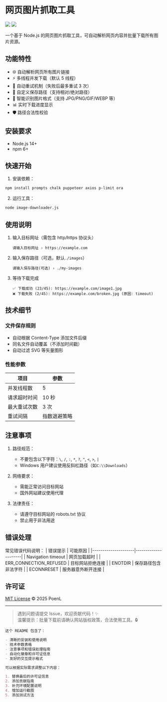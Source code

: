 # 网页图片抓取工具

![](https://img.shields.io/badge/Node.js-14%2B-green)
![](https://img.shields.io/badge/License-MIT-blue)

一个基于 Node.js 的网页图片抓取工具，可自动解析网页内容并批量下载所有图片资源。

## 功能特性

- 🌐 自动解析网页所有图片链接
- ⚡ 多线程并发下载（默认 5 线程）
- 🔄 自动重试机制（失败后最多重试 3 次）
- 📂 自定义保存路径（支持相对/绝对路径）
- 🎨 智能识别图片格式（支持 JPG/PNG/GIF/WEBP 等）
- 📊 实时下载进度显示
- 🛡️ 路径合法性校验

## 安装要求

- Node.js 14+
- npm 6+

## 快速开始

1. 安装依赖：

```bash
npm install prompts chalk puppeteer axios p-limit ora
```

2. 运行工具：

```bash
node image-downloader.js
```

## 使用说明

1. 输入目标网址（需包含 http/https 协议头）

   ```
   请输入目标网址 › https://example.com
   ```

2. 输入保存路径（可选，默认`./images`）

   ```
   请输入保存路径(可选) › ./my-images
   ```

3. 等待下载完成
   ```
   ✅ 下载成功 (23/45): https://example.com/image1.jpg
   ❌ 下载失败 (2/45): https://example.com/broken.jpg (原因: timeout)
   ```

## 技术细节

### 文件保存规则

- 自动根据 Content-Type 添加文件后缀
- 同名文件自动覆盖（不添加时间戳）
- 自动过滤 SVG 等矢量图形

### 性能参数

| 项目         | 参数         |
| ------------ | ------------ |
| 并发线程数   | 5            |
| 请求超时时间 | 10 秒        |
| 最大重试次数 | 3 次         |
| 重试间隔     | 指数退避策略 |

## 注意事项

1. 路径规范：

   - 不要包含以下字符：`\`, `/`, `:`, `*`, `?`, `"`, `<`, `>`, `|`
   - Windows 用户建议使用反斜杠路径（如`C:\\Downloads`）

2. 网络要求：

   - 需能正常访问目标网站
   - 国外网站建议使用代理

3. 法律责任：
   - 请遵守目标网站的 robots.txt 协议
   - 禁止用于非法用途

## 错误处理

常见错误代码说明：
| 错误提示 | 可能原因 |
|---------------------|---------------------|
| Navigation timeout | 网页加载超时 |
| ERR_CONNECTION_REFUSED | 目标网站拒绝连接 |
| ENOTDIR | 保存路径包含非法字符 |
| ECONNRESET | 服务器意外断开连接 |

## 许可证

[MIT License](LICENSE) © 2025 PoenL

---

> 遇到问题请提交 Issue，欢迎贡献代码！✨  
> 温馨提示：批量下载前请确认网站版权政策，合法使用工具。🔒

```markdown
这个 README 包含了：

- 清晰的安装和使用说明
- 技术参数表格
- 注意事项和错误处理指南
- 自动化徽章和许可证信息
- 友好的交互提示格式

可以根据实际需求调整以下内容：

1. 替换最后的许可证信息
2. 添加贡献指南
3. 补充环境配置说明
4. 增加运行截图
5. 添加测试方法
```

